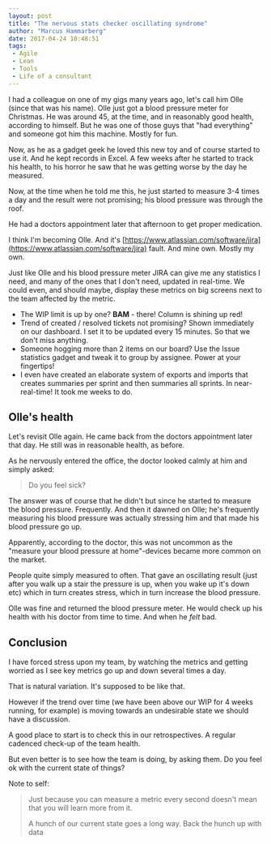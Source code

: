 ```yaml
---
layout: post
title: "The nervous stats checker oscillating syndrome"
author: "Marcus Hammarberg"
date: 2017-04-24 10:48:51
tags:
 - Agile
 - Lean
 - Tools
 - Life of a consultant
---
```


I had a colleague on one of my gigs many years ago, let's call him Olle (since that was his name). Olle just got a blood pressure meter for Christmas. He was around 45, at the time, and in reasonably good health, according to himself. But he was one of those guys that "had everything" and someone got him this machine. Mostly for fun.

Now, as he as a gadget geek he loved this new toy and of course started to use it. And he kept records in Excel. A few weeks after he started to track his health, to his horror he saw that he was getting worse by the day he measured. 

Now, at the time when he told me this, he just started to measure 3-4 times a day and the result were not promising; his blood pressure was through the roof. 

He had a doctors appointment later that afternoon to get proper medication. 

I think I'm becoming Olle. And it's [https://www.atlassian.com/software/jira](https://www.atlassian.com/software/jira) fault. And mine own. Mostly my own.

<a name='more'></a>

Just like Olle and his blood pressure meter JIRA can give me any statistics I need, and many of the ones that I don't need, updated in real-time. We could even, and should maybe, display these metrics on big screens next to the team affected by the metric. 

* The WIP limit is up by one? **BAM** - there! Column is shining up red! 
* Trend of created / resolved tickets not promising? Shown immediately on our dashboard. I set it to be updated every 15 minutes. So that we don't miss anything.
* Someone hogging more than 2 items on our board? Use the Issue statistics gadget and tweak it to group by assignee. Power at your fingertips!
* I even have created an elaborate system of exports and imports that creates summaries per sprint and then summaries all sprints. In near-real-time! It took me weeks to do.  

## Olle's health

Let's revisit Olle again. He came back from the doctors appointment later that day. He still was in reasonable health, as before. 

As he nervously entered the office, the doctor looked calmly at him and simply asked: 

> Do you feel sick? 

The answer was of course that he didn't but since he started to measure the blood pressure. Frequently. And then it dawned on Olle; he's frequently measuring his blood pressure was actually stressing him and that made his blood pressure go up. 

Apparently, according to the doctor, this was not uncommon as the "measure your blood pressure at home"-devices became more common on the market. 

People quite simply measured to often. That gave an oscillating result (just after you walk up a stair the pressure is up, when you wake up it's down etc) which in turn creates stress, which in turn increase the blood pressure. 

Olle was fine and returned the blood pressure meter. He would check up his health with his doctor from time to time. And when he *felt* bad. 

## Conclusion 

I have forced stress upon my team, by watching the metrics and getting worried as I see key metrics go up and down several times a day. 

That is natural variation. It's supposed to be like that. 

However if the trend over time (we have been above our WIP for 4 weeks running, for example) is moving towards an undesirable state we should have a discussion. 

A good place to start is to check this in our retrospectives. A regular cadenced check-up of the team health. 

But even better is to see how the team is doing, by asking them. Do you feel ok with the current state of things? 

Note to self:

> Just because you can measure a metric every second doesn't mean that you will learn more from it. 
>
> A hunch of our current state goes a long way. Back the hunch up with data